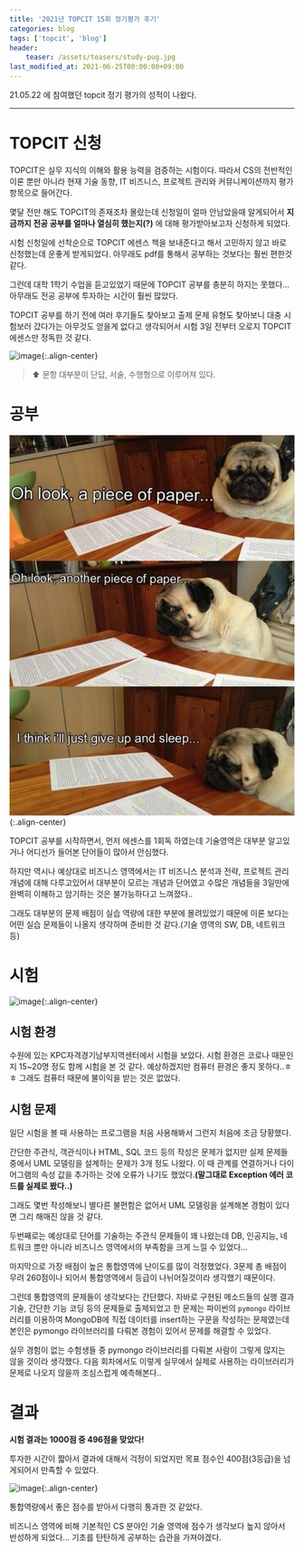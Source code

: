 ```yaml
---
title: '2021년 TOPCIT 15회 정기평가 후기'
categories: blog
tags: ['topcit', 'blog']
header:
    teaser: /assets/teasers/study-pug.jpg
last_modified_at: 2021-06-25T00:00:00+09:00
---
```


21.05.22 에 참여했던 topcit 정기 평가의 성적이 나왔다.

- - -

# TOPCIT 신청

TOPCIT은 실무 지식의 이해와 활용 능력을 검증하는 시험이다. 따라서 CS의 전반적인 이론 뿐만 아니라 현재 기술 동향, IT 비즈니스, 프로젝트 관리와 커뮤니케이션까지 평가 항목으로 들어간다.

몇달 전만 해도 TOPCIT의 존재조차 몰랐는데 신청일이 얼마 안남았을때 알게되어서 __지금까지 전공 공부를 얼마나 열심히 했는지(?)__ 에 대해 평가받아보고자 신청하게 되었다.

시험 신청일에 선착순으로 TOPCIT 에센스 책을 보내준다고 해서 고민하지 않고 바로 신청했는데 운좋게 받게되었다. 아무래도 pdf를 통해서 공부하는 것보다는 훨씬 편한것 같다.

그런데 대학 1학기 수업을 듣고있었기 때문에 TOPCIT 공부를 충분히 하지는 못했다... 아무래도 전공 공부에 투자하는 시간이 훨씬 많았다.

TOPCIT 공부를 하기 전에 여러 후기들도 찾아보고 출제 문제 유형도 찾아보니 대충 시험보러 갔다가는 아무것도 얻을게 없다고 생각되어서 시험 3일 전부터 오로지 TOPCIT 에센스만 정독한 것 같다.

![image](https://user-images.githubusercontent.com/69145799/122756875-ed875800-d2d1-11eb-975c-6f06a5f65600.png){:.align-center}

> ⬆ 문항 대부분이 단답, 서술, 수행형으로 이루어져 있다.

# 공부

![image](/assets/teasers/study-pug.jpg){:.align-center}

TOPCIT 공부를 시작하면서, 먼저 에센스를 1회독 하였는데 기술영역은 대부분 알고있거나 어디선가 들어본 단어들이 많아서 안심했다. 

하지만 역시나 예상대로 비즈니스 영역에서는 IT 비즈니스 분석과 전략, 프로젝트 관리 개념에 대해 다루고있어서 대부분이 모르는 개념과 단어였고 수많은 개념들을 3일만에 완벽히 이해하고 암기하는 것은 불가능하다고 느껴졌다..

그래도 대부분의 문제 배점이 실습 역량에 대한 부분에 몰려있었기 때문에 이론 보다는 어떤 실습 문제들이 나올지 생각하며 준비한 것 같다.(기술 영역의 SW, DB, 네트워크 등)

# 시험

![image](https://user-images.githubusercontent.com/69145799/122759343-caaa7300-d2d4-11eb-849c-8e2c0af97196.png){:.align-center}

## 시험 환경

수원에 있는 KPC자격경기남부지역센터에서 시험을 보았다. 시험 환경은 코로나 때문인지 15~20명 정도 함께 시험을 본 것 같다. 예상하겠지만 컴퓨터 환경은 좋지 못하다..ㅎㅎ 그래도 컴퓨터 때문에 불이익을 받는 것은 없었다.

## 시험 문제

일단 시험을 볼 때 사용하는 프로그램을 처음 사용해봐서 그런지 처음에 조금 당황했다. 

간단한 주관식, 객관식이나 HTML, SQL 코드 등의 작성은 문제가 없지만 실제 문제들 중에서 UML 모델링을 설계하는 문제가 3개 정도 나왔다. 이 때 관계를 연결하거나 다이어그램의 속성 값을 추가하는 것에 오류가 나기도 했었다.__(말그대로 Exception 에러 코드를 실제로 봤다..)__

그래도 몇번 작성해보니 별다른 불편함은 없어서 UML 모델링을 설계해본 경험이 있다면 그리 해매진 않을 것 같다.

두번째로는 예상대로 단어를 기술하는 주관식 문제들이 꽤 나왔는데 DB, 인공지능, 네트워크 뿐만 아니라 비즈니스 영역에서의 부족함을 크게 느낄 수 있었다...

마지막으로 가장 배점이 높은 통합영역에 난이도를 많이 걱정했었다. 3문제 총 배점이 무려 260점이나 되어서 통합영역에서 등급이 나뉘어질것이라 생각했기 때문이다.

그런데 통합영역의 문제들이 생각보다는 간단했다. 자바로 구현된 메소드들의 실행 결과 기술, 간단한 기능 코딩 등의 문제들로 출제되었고 한 문제는 파이썬의 `pymongo` 라이브러리를 이용하여 MongoDB에 직접 데이터를 insert하는 구문을 작성하는 문제였는데 본인은 pymongo 라이브러리를 다뤄본 경험이 있어서 문제를 해결할 수 있었다.

실무 경험이 없는 수험생들 중 pymongo 라이브러리를 다뤄본 사람이 그렇게 많지는 않을 것이라 생각했다. 다음 회차에서도 이렇게 실무에서 실제로 사용하는 라이브러리가 문제로 나오지 않을까 조심스럽게 예측해본다..

# 결과

__시험 결과는 1000점 중 496점을 맞았다!__ 

투자한 시간이 짧아서 결과에 대해서 걱정이 되었지만 목표 점수인 400점(3등급)을 넘게되어서 만족할 수 있었다.

![image](https://user-images.githubusercontent.com/69145799/122762710-90db6b80-d2d8-11eb-9e7f-7c53eafd706d.png){:.align-center}

통합역량에서 좋은 점수를 받아서 다행히 통과한 것 같았다. 

비즈니스 영역에 비해 기본적인 CS 분야인 기술 영역에 점수가 생각보다 높지 않아서 반성하게 되었다... 기초를 탄탄하게 공부하는 습관을 가져야겠다.